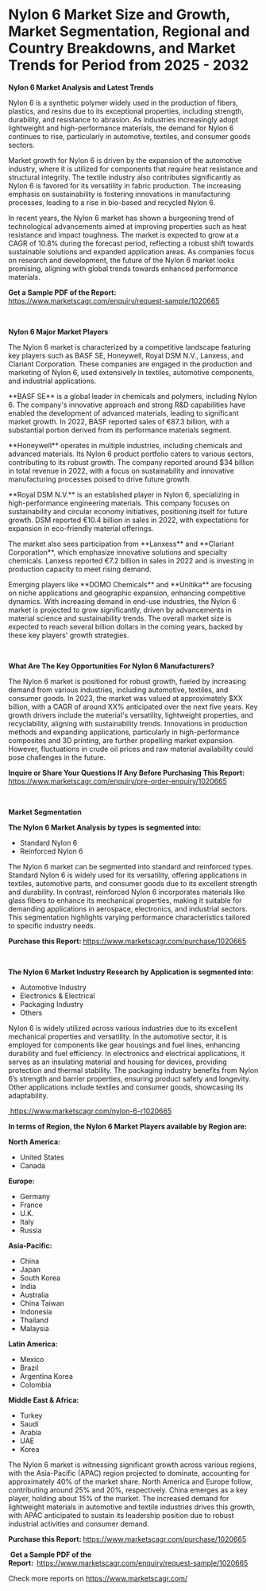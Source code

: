 <p><h1>Nylon 6 Market Size and Growth, Market Segmentation, Regional and Country Breakdowns, and Market Trends for Period from 2025 -  2032</h1></p><p><strong>Nylon 6 Market Analysis and Latest Trends</strong></p>
<p><p>Nylon 6 is a synthetic polymer widely used in the production of fibers, plastics, and resins due to its exceptional properties, including strength, durability, and resistance to abrasion. As industries increasingly adopt lightweight and high-performance materials, the demand for Nylon 6 continues to rise, particularly in automotive, textiles, and consumer goods sectors. </p><p>Market growth for Nylon 6 is driven by the expansion of the automotive industry, where it is utilized for components that require heat resistance and structural integrity. The textile industry also contributes significantly as Nylon 6 is favored for its versatility in fabric production. The increasing emphasis on sustainability is fostering innovations in manufacturing processes, leading to a rise in bio-based and recycled Nylon 6.</p><p>In recent years, the Nylon 6 market has shown a burgeoning trend of technological advancements aimed at improving properties such as heat resistance and impact toughness. The market is expected to grow at a CAGR of 10.8% during the forecast period, reflecting a robust shift towards sustainable solutions and expanded application areas. As companies focus on research and development, the future of the Nylon 6 market looks promising, aligning with global trends towards enhanced performance materials.</p></p>
<p><strong>Get a Sample PDF of the Report:&nbsp;</strong> <a href="https://www.marketscagr.com/enquiry/request-sample/1020665?utm_campaign=1126&utm_medium=2&utm_source=Github&utm_content=ia&utm_term=02042025&utm_id=nylon-6">https://www.marketscagr.com/enquiry/request-sample/1020665</a></p>
<p>&nbsp;</p>
<p><strong>Nylon 6 Major Market Players</strong></p>
<p><p>The Nylon 6 market is characterized by a competitive landscape featuring key players such as BASF SE, Honeywell, Royal DSM N.V., Lanxess, and Clariant Corporation. These companies are engaged in the production and marketing of Nylon 6, used extensively in textiles, automotive components, and industrial applications.</p><p>**BASF SE** is a global leader in chemicals and polymers, including Nylon 6. The company's innovative approach and strong R&D capabilities have enabled the development of advanced materials, leading to significant market growth. In 2022, BASF reported sales of €87.3 billion, with a substantial portion derived from its performance materials segment.</p><p>**Honeywell** operates in multiple industries, including chemicals and advanced materials. Its Nylon 6 product portfolio caters to various sectors, contributing to its robust growth. The company reported around $34 billion in total revenue in 2022, with a focus on sustainability and innovative manufacturing processes poised to drive future growth.</p><p>**Royal DSM N.V.** is an established player in Nylon 6, specializing in high-performance engineering materials. This company focuses on sustainability and circular economy initiatives, positioning itself for future growth. DSM reported €10.4 billion in sales in 2022, with expectations for expansion in eco-friendly material offerings.</p><p>The market also sees participation from **Lanxess** and **Clariant Corporation**, which emphasize innovative solutions and specialty chemicals. Lanxess reported €7.2 billion in sales in 2022 and is investing in production capacity to meet rising demand.</p><p>Emerging players like **DOMO Chemicals** and **Unitika** are focusing on niche applications and geographic expansion, enhancing competitive dynamics. With increasing demand in end-use industries, the Nylon 6 market is projected to grow significantly, driven by advancements in material science and sustainability trends. The overall market size is expected to reach several billion dollars in the coming years, backed by these key players' growth strategies.</p></p>
<p>&nbsp;</p>
<p><strong>What Are The Key Opportunities For Nylon 6 Manufacturers?</strong></p>
<p><p>The Nylon 6 market is positioned for robust growth, fueled by increasing demand from various industries, including automotive, textiles, and consumer goods. In 2023, the market was valued at approximately $XX billion, with a CAGR of around XX% anticipated over the next five years. Key growth drivers include the material's versatility, lightweight properties, and recyclability, aligning with sustainability trends. Innovations in production methods and expanding applications, particularly in high-performance composites and 3D printing, are further propelling market expansion. However, fluctuations in crude oil prices and raw material availability could pose challenges in the future.</p></p>
<p><strong>Inquire or Share Your Questions If Any Before Purchasing This Report:</strong> <a href="https://www.marketscagr.com/enquiry/pre-order-enquiry/1020665?utm_campaign=1126&utm_medium=2&utm_source=Github&utm_content=ia&utm_term=02042025&utm_id=nylon-6">https://www.marketscagr.com/enquiry/pre-order-enquiry/1020665</a></p>
<p>&nbsp;</p>
<p><strong>Market Segmentation</strong></p>
<p><strong>The Nylon 6 Market Analysis by types is segmented into:</strong></p>
<p><ul><li>Standard Nylon 6</li><li>Reinforced Nylon 6</li></ul></p>
<p><p>The Nylon 6 market can be segmented into standard and reinforced types. Standard Nylon 6 is widely used for its versatility, offering applications in textiles, automotive parts, and consumer goods due to its excellent strength and durability. In contrast, reinforced Nylon 6 incorporates materials like glass fibers to enhance its mechanical properties, making it suitable for demanding applications in aerospace, electronics, and industrial sectors. This segmentation highlights varying performance characteristics tailored to specific industry needs.</p></p>
<p><strong>Purchase this Report:&nbsp;</strong><a href="https://www.marketscagr.com/purchase/1020665?utm_campaign=1126&utm_medium=2&utm_source=Github&utm_content=ia&utm_term=02042025&utm_id=nylon-6">https://www.marketscagr.com/purchase/1020665</a></p>
<p>&nbsp;</p>
<p><strong>The Nylon 6 Market Industry Research by Application is segmented into:</strong></p>
<p><ul><li>Automotive Industry</li><li>Electronics & Electrical</li><li>Packaging Industry</li><li>Others</li></ul></p>
<p><p>Nylon 6 is widely utilized across various industries due to its excellent mechanical properties and versatility. In the automotive sector, it is employed for components like gear housings and fuel lines, enhancing durability and fuel efficiency. In electronics and electrical applications, it serves as an insulating material and housing for devices, providing protection and thermal stability. The packaging industry benefits from Nylon 6’s strength and barrier properties, ensuring product safety and longevity. Other applications include textiles and consumer goods, showcasing its adaptability.</p></p>
<p><a href="https://www.marketscagr.com/nylon-6-r1020665?utm_campaign=1126&utm_medium=2&utm_source=Github&utm_content=ia&utm_term=02042025&utm_id=nylon-6">&nbsp;https://www.marketscagr.com/nylon-6-r1020665</a></p>
<p><strong>In terms of Region, the Nylon 6 Market Players available by Region are:</strong></p>
<p>
    <p> <strong> North America: </strong>
        <ul>
            <li>United States</li>
            <li>Canada</li>
        </ul>
        </p> 
    <p> <strong> Europe: </strong>
        <ul>
            <li>Germany</li>
            <li>France</li>
            <li>U.K.</li>
            <li>Italy</li>
            <li>Russia</li>
        </ul>
        </p> 
    <p> <strong> Asia-Pacific: </strong>
        <ul>
            <li>China</li>
            <li>Japan</li>
            <li>South Korea</li>
            <li>India</li>
            <li>Australia</li>
            <li>China Taiwan</li>
            <li>Indonesia</li>
            <li>Thailand</li>
            <li>Malaysia</li>
        </ul>
        </p> 
    <p> <strong> Latin America: </strong>
        <ul>
            <li>Mexico</li>
            <li>Brazil</li>
            <li>Argentina Korea</li>
            <li>Colombia</li>
        </ul>
        </p> 
    <p> <strong> Middle East & Africa: </strong>
        <ul>
            <li>Turkey</li>
            <li>Saudi</li>
            <li>Arabia</li>
            <li>UAE</li>
            <li>Korea</li>
        </ul>
    </p>
    </p>
<p><p>The Nylon 6 market is witnessing significant growth across various regions, with the Asia-Pacific (APAC) region projected to dominate, accounting for approximately 40% of the market share. North America and Europe follow, contributing around 25% and 20%, respectively. China emerges as a key player, holding about 15% of the market. The increased demand for lightweight materials in automotive and textile industries drives this growth, with APAC anticipated to sustain its leadership position due to robust industrial activities and consumer demand.</p></p>
<p><strong>Purchase this Report: </strong><a href="https://www.marketscagr.com/purchase/1020665?utm_campaign=1126&utm_medium=2&utm_source=Github&utm_content=ia&utm_term=02042025&utm_id=nylon-6">https://www.marketscagr.com/purchase/1020665</a></p>
<p>&nbsp;<strong>Get a Sample PDF of the Report:&nbsp;&nbsp;</strong><a href="https://www.marketscagr.com/enquiry/request-sample/1020665?utm_campaign=1126&utm_medium=2&utm_source=Github&utm_content=ia&utm_term=02042025&utm_id=nylon-6">https://www.marketscagr.com/enquiry/request-sample/1020665</a></p>
<p><strong></strong></p>
<p>Check more reports on <a href="https://www.marketscagr.com/?utm_campaign=1126&utm_medium=2&utm_source=Github&utm_content=ia&utm_term=02042025&utm_id=nylon-6">https://www.marketscagr.com/</a></p>